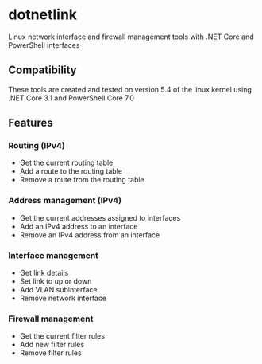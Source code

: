 # dotnetlink
Linux network interface and firewall management tools with .NET Core and PowerShell interfaces

## Compatibility
These tools are created and tested on version 5.4 of the linux kernel using .NET Core 3.1 and PowerShell Core 7.0

## Features
### Routing (IPv4)
* Get the current routing table
* Add a route to the routing table
* Remove a route from the routing table

### Address management (IPv4)
* Get the current addresses assigned to interfaces
* Add an IPv4 address to an interface
* Remove an IPv4 address from an interface

### Interface management
* Get link details
* Set link to up or down
* Add VLAN subinterface
* Remove network interface

### Firewall management
* Get the current filter rules
* Add new filter rules
* Remove filter rules 